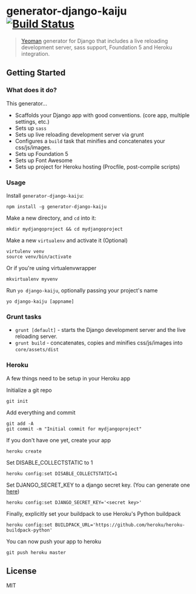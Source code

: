 # generator-django-kaiju [![Build Status](https://travis-ci.org/mixxorz/generator-django-kaiju.svg?branch=master)](https://travis-ci.org/mixxorz/generator-django-kaiju)

> [Yeoman](http://yeoman.io) generator for Django that includes a live reloading development server, sass support, Foundation 5 and Heroku integration.


## Getting Started

### What does it do?
This generator...

* Scaffolds your Django app with good conventions. (core app, multiple settings, etc.)
* Sets up `sass`
* Sets up live reloading development server via grunt
* Configures a `build` task that minifies and concatenates your css/js/images.
* Sets up Foundation 5
* Sets up Font Awesome
* Sets up project for Heroku hosting (Procfile, post-compile scripts)

### Usage

Install `generator-django-kaiju`:
```
npm install -g generator-django-kaiju
```

Make a new directory, and `cd` into it:
```
mkdir mydjangoproject && cd mydjangoproject
```

Make a new `virtualenv` and activate it (Optional)
```
virtulenv venv
source venv/bin/activate
```
Or if you're using virtualenvwrapper
```
mkvirtualenv myvenv
```

Run `yo django-kaiju`, optionally passing your project's name
```
yo django-kaiju [appname]
```

### Grunt tasks

* `grunt [default]`  - starts the Django development server and the live reloading server.
* `grunt build` - concatenates, copies and minifies css/js/images into `core/assets/dist`

### Heroku
A few things need to be setup in your Heroku app

Initialize a git repo
```
git init
```

Add everything and commit
```
git add -A
git commit -m "Initial commit for mydjangoproject"
```

If you don't have one yet, create your app
```
heroku create
```

Set DISABLE_COLLECTSTATIC to 1
```
heroku config:set DISABLE_COLLECTSTATIC=1
```

Set DJANGO_SECRET_KEY to a django secret key. (You can generate one [here](http://www.miniwebtool.com/django-secret-key-generator/))
```
heroku config:set DJANGO_SECRET_KEY='<secret key>'
```

Finally, explicitly set your buildpack to use Heroku's Python buildpack
```
heroku config:set BUILDPACK_URL='https://github.com/heroku/heroku-buildpack-python'
```

You can now push your app to heroku
```
git push heroku master
```


## License

MIT
